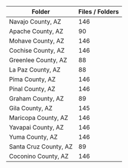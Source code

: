 | Folder                |   Files / Folders |
|-----------------------|-------------------|
| Navajo County, AZ     |               146 |
| Apache County, AZ     |                90 |
| Mohave County, AZ     |               146 |
| Cochise County, AZ    |               146 |
| Greenlee County, AZ   |                88 |
| La Paz County, AZ     |                88 |
| Pima County, AZ       |               146 |
| Pinal County, AZ      |               146 |
| Graham County, AZ     |                89 |
| Gila County, AZ       |               145 |
| Maricopa County, AZ   |               146 |
| Yavapai County, AZ    |               146 |
| Yuma County, AZ       |               146 |
| Santa Cruz County, AZ |                89 |
| Coconino County, AZ   |               146 |